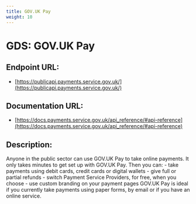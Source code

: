 ```yaml
---
title: GOV.UK Pay
weight: 10
---
```


# GDS: GOV.UK Pay

## Endpoint URL:
 - [https://publicapi.payments.service.gov.uk/](https://publicapi.payments.service.gov.uk/)

## Documentation URL:
 - [https://docs.payments.service.gov.uk/api_reference/#api-reference](https://docs.payments.service.gov.uk/api_reference/#api-reference)

## Description:
Anyone in the public sector can use GOV.UK Pay to take online payments. It only takes minutes to get set up with GOV.UK Pay. Then you can: - take payments using debit cards, credit cards or digital wallets - give full or partial refunds - switch Payment Service Providers, for free, when you choose - use custom branding on your payment pages GOV.UK Pay is ideal if you currently take payments using paper forms, by email or if you have an online service.

